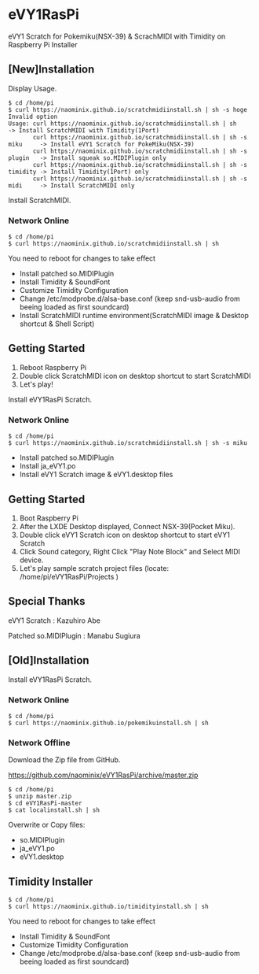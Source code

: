 eVY1RasPi
==========

eVY1 Scratch for Pokemiku(NSX-39) & ScrachMIDI with Timidity on Raspberry Pi Installer

## [New]Installation

Display Usage.

```
$ cd /home/pi
$ curl https://naominix.github.io/scratchmidiinstall.sh | sh -s hoge
Invalid option
Usage: curl https://naominix.github.io/scratchmidiinstall.sh | sh             -> Install ScratchMIDI with Timidity(1Port)
       curl https://naominix.github.io/scratchmidiinstall.sh | sh -s miku     -> Install eVY1 Scratch for PokeMiku(NSX-39)
       curl https://naominix.github.io/scratchmidiinstall.sh | sh -s plugin   -> Install squeak so.MIDIPlugin only
       curl https://naominix.github.io/scratchmidiinstall.sh | sh -s timidity -> Install Timidity(1Port) only
       curl https://naominix.github.io/scratchmidiinstall.sh | sh -s midi     -> Install ScratchMIDI only
```

Install ScratchMIDI.

### Network Online

```
$ cd /home/pi
$ curl https://naominix.github.io/scratchmidiinstall.sh | sh
```

You need to reboot for changes to take effect

* Install patched so.MIDIPlugin
* Install Timidity & SoundFont
* Customize Timidity Configuration
* Change /etc/modprobe.d/alsa-base.conf (keep snd-usb-audio from beeing loaded as first soundcard)
* Install ScratchMIDI runtime environment(ScratchMIDI image & Desktop shortcut & Shell Script)

## Getting Started

1. Reboot Raspberry Pi
2. Double click ScratchMIDI icon on desktop shortcut to start ScratchMIDI
3. Let's play!

Install eVY1RasPi Scratch.

### Network Online

```
$ cd /home/pi
$ curl https://naominix.github.io/scratchmidiinstall.sh | sh -s miku
```

* Install patched so.MIDIPlugin
* Install ja_eVY1.po
* Install eVY1 Scratch image & eVY1.desktop files

## Getting Started

1. Boot Raspberry Pi
2. After the LXDE Desktop displayed, Connect NSX-39(Pocket Miku).
3. Double click eVY1 Scratch icon on desktop shortcut to start eVY1 Scratch
4. Click Sound category, Right Click "Play Note Block" and Select MIDI device.
5. Let's play sample scratch project files (locate: /home/pi/eVY1RasPi/Projects )

## Special Thanks

eVY1 Scratch : Kazuhiro Abe

Patched so.MIDIPlugin : Manabu Sugiura

## [Old]Installation

Install eVY1RasPi Scratch.

### Network Online

```
$ cd /home/pi
$ curl https://naominix.github.io/pokemikuinstall.sh | sh
```

### Network Offline

Download the Zip file from GitHub.

https://github.com/naominix/eVY1RasPi/archive/master.zip

```
$ cd /home/pi
$ unzip master.zip
$ cd eVY1RasPi-master
$ cat localinstall.sh | sh
```

Overwrite or Copy files:
* so.MIDIPlugin
* ja_eVY1.po
* eVY1.desktop

## Timidity Installer

```
$ cd /home/pi
$ curl https://naominix.github.io/timidityinstall.sh | sh
```

You need to reboot for changes to take effect

* Install Timidity & SoundFont
* Customize Timidity Configuration
* Change /etc/modprobe.d/alsa-base.conf (keep snd-usb-audio from beeing loaded as first soundcard)

